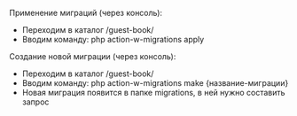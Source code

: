 Применение миграций (через консоль):
 - Переходим в каталог /guest-book/
 - Вводим команду: php action-w-migrations apply

Создание новой миграции (через консоль):
 - Переходим в каталог /guest-book/
 - Вводим команду: php action-w-migrations make {название-миграции}
 - Новая миграция появится в папке migrations, в ней нужно составить запрос